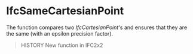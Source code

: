 # IfcSameCartesianPoint

The function compares two _IfcCartesianPoint_'s and ensures that they are the same (with an epsilon precision factor).<!-- end of definition -->

> HISTORY  New function in IFC2x2
